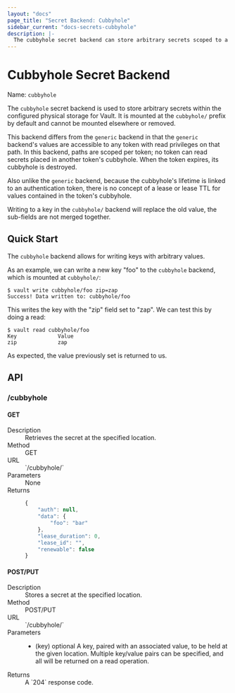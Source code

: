 ```yaml
---
layout: "docs"
page_title: "Secret Backend: Cubbyhole"
sidebar_current: "docs-secrets-cubbyhole"
description: |-
  The cubbyhole secret backend can store arbitrary secrets scoped to a single token.
---
```


# Cubbyhole Secret Backend

Name: `cubbyhole`

The `cubbyhole` secret backend is used to store arbitrary secrets within
the configured physical storage for Vault. It is mounted at the `cubbyhole/`
prefix by default and cannot be mounted elsewhere or removed.

This backend differs from the `generic` backend in that the `generic` backend's
values are accessible to any token with read privileges on that path. In this
backend, paths are scoped per token; no token can read secrets placed in
another token's cubbyhole. When the token expires, its cubbyhole is destroyed.

Also unlike the `generic` backend, because the cubbyhole's lifetime is linked
to an authentication token, there is no concept of a lease or lease TTL for
values contained in the token's cubbyhole.

Writing to a key in the `cubbyhole/` backend will replace the old value,
the sub-fields are not merged together.

## Quick Start

The `cubbyhole` backend allows for writing keys with arbitrary values.

As an example, we can write a new key "foo" to the `cubbyhole` backend, which
is mounted at `cubbyhole/`:

```
$ vault write cubbyhole/foo zip=zap
Success! Data written to: cubbyhole/foo
```

This writes the key with the "zip" field set to "zap". We can test this by doing
a read:

```
$ vault read cubbyhole/foo
Key           	Value
zip           	zap
```

As expected, the value previously set is returned to us.

## API

### /cubbyhole
#### GET

<dl class="api">
  <dt>Description</dt>
  <dd>
    Retrieves the secret at the specified location.
  </dd>

  <dt>Method</dt>
  <dd>GET</dd>

  <dt>URL</dt>
  <dd>`/cubbyhole/<path>`</dd>

  <dt>Parameters</dt>
  <dd>
     None
  </dd>

  <dt>Returns</dt>
  <dd>

  ```javascript
  {
      "auth": null,
      "data": {
          "foo": "bar"
      },
      "lease_duration": 0,
      "lease_id": "",
      "renewable": false
  }
  ```

  </dd>
</dl>

#### POST/PUT

<dl class="api">
  <dt>Description</dt>
  <dd>
    Stores a secret at the specified location.
  </dd>

  <dt>Method</dt>
  <dd>POST/PUT</dd>

  <dt>URL</dt>
  <dd>`/cubbyhole/<path>`</dd>

  <dt>Parameters</dt>
  <dd>
    <ul>
      <li>
        <span class="param">(key)</span>
        <span class="param-flags">optional</span>
        A key, paired with an associated value, to be held at the
        given location. Multiple key/value pairs can be specified,
        and all will be returned on a read operation.
      </li>
    </ul>
  </dd>

  <dt>Returns</dt>
  <dd>
  A `204` response code.
  </dd>
</dl>
